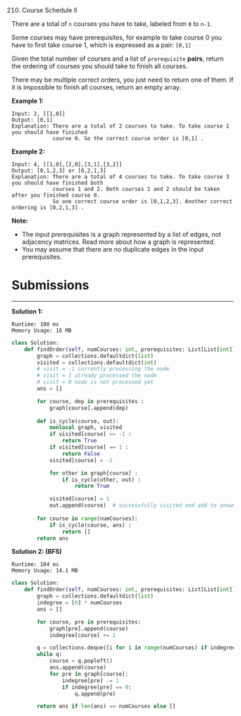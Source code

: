 210. Course Schedule II

There are a total of `n` courses you have to take, labeled from `0` to `n-1`.

Some courses may have prerequisites, for example to take course 0 you have to first take course 1, which is expressed as a pair: `[0,1]`

Given the total number of courses and a list of `prerequisite` **pairs**, return the ordering of courses you should take to finish all courses.

There may be multiple correct orders, you just need to return one of them. If it is impossible to finish all courses, return an empty array.

**Example 1:**
```
Input: 2, [[1,0]] 
Output: [0,1]
Explanation: There are a total of 2 courses to take. To take course 1 you should have finished   
             course 0. So the correct course order is [0,1] .
```

**Example 2:**
```
Input: 4, [[1,0],[2,0],[3,1],[3,2]]
Output: [0,1,2,3] or [0,2,1,3]
Explanation: There are a total of 4 courses to take. To take course 3 you should have finished both     
             courses 1 and 2. Both courses 1 and 2 should be taken after you finished course 0. 
             So one correct course order is [0,1,2,3]. Another correct ordering is [0,2,1,3] .
```

**Note:**

* The input prerequisites is a graph represented by a list of edges, not adjacency matrices. Read more about how a graph is represented.
* You may assume that there are no duplicate edges in the input prerequisites.

# Submissions
---
**Solution 1:**
```
Runtime: 100 ms
Memory Usage: 16 MB
```
```python
class Solution:
    def findOrder(self, numCourses: int, prerequisites: List[List[int]]) -> List[int]:
        graph = collections.defaultdict(list)
        visited = collections.defaultdict(int) 
        # visit = -1 currently processing the node 
        # visit = 1 already processed the node
        # visit = 0 node is not processed yet
        ans = []

        for course, dep in prerequisites : 
            graph[course].append(dep)
        
        def is_cycle(course, out):
            nonlocal graph, visited
            if visited[course] == -1 : 
                return True
            if visited[course] == 1 :
                return False
            visited[course] = -1 

            for other in graph[course] : 
                if is_cycle(other, out) :
                    return True

            visited[course] = 1
            out.append(course)  # successfully visited and add to answer (postorder)
        
        for course in range(numCourses):
            if is_cycle(course, ans) :
                return []
        return ans     
```

**Solution 2: (BFS)**
```
Runtime: 104 ms
Memory Usage: 14.1 MB
```
```python
class Solution:
    def findOrder(self, numCourses: int, prerequisites: List[List[int]]) -> List[int]:
        graph = collections.defaultdict(list)
        indegree = [0] * numCourses
        ans = []

        for course, pre in prerequisites:
            graph[pre].append(course)
            indegree[course] += 1

        q = collections.deque([i for i in range(numCourses) if indegree[i] == 0])
        while q:
            course = q.popleft()
            ans.append(course)
            for pre in graph[course]:
                indegree[pre] -= 1
                if indegree[pre] == 0:
                    q.append(pre)

        return ans if len(ans) == numCourses else []
```